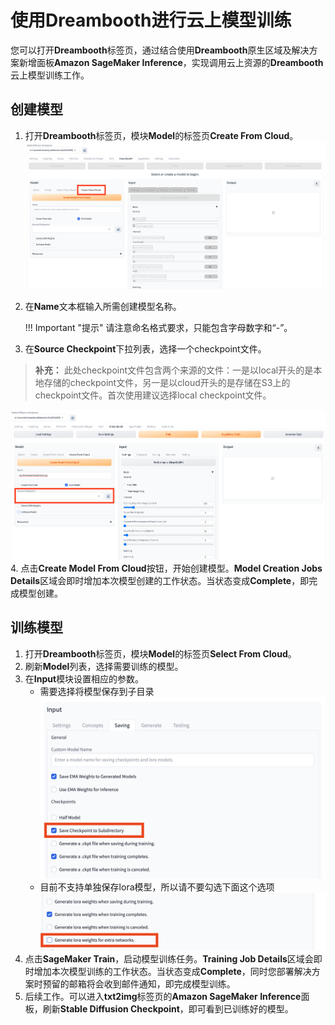 # 使用Dreambooth进行云上模型训练
您可以打开**Dreambooth**标签页，通过结合使用**Dreambooth**原生区域及解决方案新增面板**Amazon SageMaker Inference**，实现调用云上资源的**Dreambooth**云上模型训练工作。 


## 创建模型

1. 打开**Dreambooth**标签页，模块**Model**的标签页**Create From Cloud**。
![Creat model tab](../images/open-create-model-tab.png)
2. 在**Name**文本框输入所需创建模型名称。

    !!! Important "提示"
        请注意命名格式要求，只能包含字母数字和“-”。

3. 在**Source Checkpoint**下拉列表，选择一个checkpoint文件。
> **补充：** 此处checkpoint文件包含两个来源的文件：一是以local开头的是本地存储的checkpoint文件，另一是以cloud开头的是存储在S3上的checkpoint文件。首次使用建议选择local checkpoint文件。

![Select checkpoint](../images/select-checkpoint.png)
4. 点击**Create Model From Cloud**按钮，开始创建模型。**Model Creation Jobs Details**区域会即时增加本次模型创建的工作状态。当状态变成**Complete**，即完成模型创建。
 



## 训练模型
1. 打开**Dreambooth**标签页，模块**Model**的标签页**Select From Cloud**。
2. 刷新**Model**列表，选择需要训练的模型。
3. 在**Input**模块设置相应的参数。
    - 需要选择将模型保存到子目录
   ![Save path](../images/save-path.png)
    - 目前不支持单独保存lora模型，所以请不要勾选下面这个选项
   ![Save lora](../images/save-lora.png)
4. 点击**SageMaker Train**，启动模型训练任务。**Training Job Details**区域会即时增加本次模型训练的工作状态。当状态变成**Complete**，同时您部署解决方案时预留的邮箱将会收到邮件通知，即完成模型训练。
5. 后续工作。可以进入**txt2img**标签页的**Amazon SageMaker Inference**面板，刷新**Stable Diffusion Checkpoint**，即可看到已训练好的模型。



